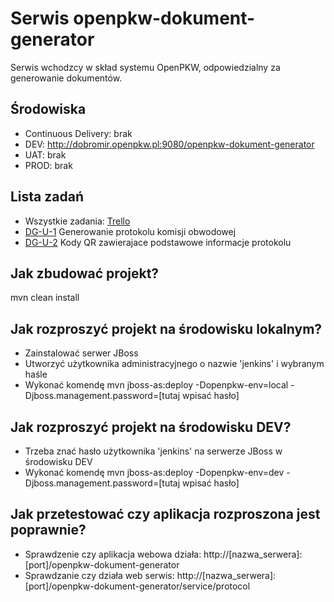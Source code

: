 # Serwis openpkw-dokument-generator

Serwis wchodzcy w skład systemu OpenPKW, odpowiedzialny za generowanie dokumentów.

## Środowiska
* Continuous Delivery: brak
* DEV: http://dobromir.openpkw.pl:9080/openpkw-dokument-generator
* UAT: brak
* PROD: brak

## Lista zadań
* Wszystkie zadania: [Trello](https://trello.com/b/6TXJgOO5/openpkw-dokument-generator)
* [DG-U-1](https://trello.com/c/oEnZ2qYk) Generowanie protokolu komisji obwodowej
* [DG-U-2](https://trello.com/c/MjttfXoa) Kody QR zawierajace podstawowe informacje protokolu

## Jak zbudować projekt?
mvn clean install

## Jak rozproszyć projekt na środowisku lokalnym?
* Zainstalować serwer JBoss
* Utworzyć użytkownika administracyjnego o nazwie 'jenkins' i wybranym haśle
* Wykonać komendę mvn jboss-as:deploy -Dopenpkw-env=local -Djboss.management.password=[tutaj wpisać hasło]

## Jak rozproszyć projekt na środowisku DEV?
* Trzeba znać hasło użytkownika 'jenkins' na serwerze JBoss w środowisku DEV
* Wykonać komendę mvn jboss-as:deploy -Dopenpkw-env=dev -Djboss.management.password=[tutaj wpisać hasło]

## Jak przetestować czy aplikacja rozproszona jest poprawnie?
* Sprawdzenie czy aplikacja webowa działa: http://[nazwa_serwera]:[port]/openpkw-dokument-generator
* Sprawdzanie czy działa web serwis: http://[nazwa_serwera]:[port]/openpkw-dokument-generator/service/protocol
